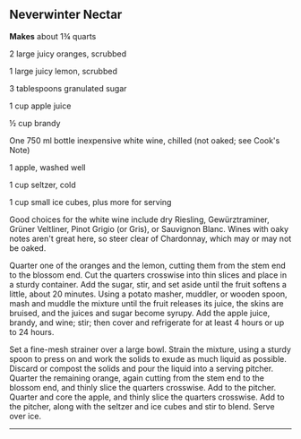 ﻿## Neverwinter Nectar

**Makes** about 1¾ quarts

2 large juicy oranges, scrubbed

1 large juicy lemon, scrubbed

3 tablespoons granulated sugar

1 cup apple juice

½ cup brandy

One 750 ml bottle inexpensive white wine, chilled (not oaked; see Cook's Note)

1 apple, washed well

1 cup seltzer, cold

1 cup small ice cubes, plus more for serving

Good choices for the white wine include dry Riesling, Gewürztraminer, Grüner Veltliner, Pinot Grigio (or Gris), or Sauvignon Blanc. Wines with oaky notes aren't great here, so steer clear of Chardonnay, which may or may not be oaked.

Quarter one of the oranges and the lemon, cutting them from the stem end to the blossom end. Cut the quarters crosswise into thin slices and place in a sturdy container. Add the sugar, stir, and set aside until the fruit softens a little, about 20 minutes. Using a potato masher, muddler, or wooden spoon, mash and muddle the mixture until the fruit releases its juice, the skins are bruised, and the juices and sugar become syrupy. Add the apple juice, brandy, and wine; stir; then cover and refrigerate for at least 4 hours or up to 24 hours.

Set a fine-mesh strainer over a large bowl. Strain the mixture, using a sturdy spoon to press on and work the solids to exude as much liquid as possible. Discard or compost the solids and pour the liquid into a serving pitcher. Quarter the remaining orange, again cutting from the stem end to the blossom end, and thinly slice the quarters crosswise. Add to the pitcher. Quarter and core the apple, and thinly slice the quarters crosswise. Add to the pitcher, along with the seltzer and ice cubes and stir to blend. Serve over ice.

---


